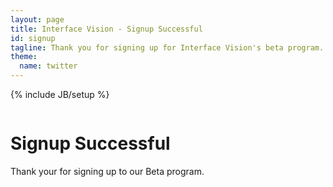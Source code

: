 ```yaml
---
layout: page
title: Interface Vision - Signup Successful
id: signup
tagline: Thank you for signing up for Interface Vision's beta program.
theme:
  name: twitter
---
```


{% include JB/setup %}

<!-- Carousel ================================================== -->
<div id="myCarousel" class="carousel slide">
  <div class="carousel-inner">
    <div class="item active">
      <img src="{{ ASSET_PATH }}/img/carousel/slide-07.jpg" alt="">
      <div class="container">
        <div class="carousel-caption">
          <h1>Signup Successful</h1>
          <p class="lead">Thank your for signing up to our Beta program.</p>
        </div> <!-- carousel-caption -->
      </div> <!-- container -->
    </div> <!-- item active -->
  </div> <!-- carousel-inner -->
</div>
